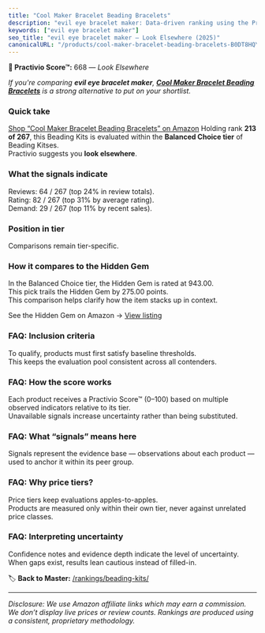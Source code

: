 ```yaml
---
title: "Cool Maker Bracelet Beading Bracelets"
description: "evil eye bracelet maker: Data-driven ranking using the Practivio Score™. Positioned by quality, value, demand, findability, momentum."
keywords: ["evil eye bracelet maker"]
seo_title: "evil eye bracelet maker — Look Elsewhere (2025)"
canonicalURL: "/products/cool-maker-bracelet-beading-bracelets-B0DT8HQYPF/"
---
```


**🚫 Practivio Score™:** 668 — _Look Elsewhere_


*If you're comparing **evil eye bracelet maker**, **[Cool Maker Bracelet Beading Bracelets](https://www.amazon.com/dp/B0DT8HQYPF?tag=practivio-20)** is a strong alternative to put on your shortlist.*
### Quick take
[Shop “Cool Maker Bracelet Beading Bracelets” on Amazon](https://www.amazon.com/dp/B0DT8HQYPF?tag=practivio-20)
Holding rank **213 of 267**, this Beading Kits is evaluated within the **Balanced Choice tier** of Beading Kitses.  
Practivio suggests you **look elsewhere**.

### What the signals indicate
Reviews: 64 / 267 (top 24% in review totals).  
Rating: 82 / 267 (top 31% by average rating).  
Demand: 29 / 267 (top 11% by recent sales).

### Position in tier
Comparisons remain tier-specific.

### How it compares to the Hidden Gem
In the Balanced Choice tier, the Hidden Gem is rated at 943.00.  
This pick trails the Hidden Gem by 275.00 points.  
This comparison helps clarify how the item stacks up in context.  

See the Hidden Gem on Amazon → [View listing](https://www.amazon.com/dp/B0747ZGTTG?tag=practivio-20)

### FAQ: Inclusion criteria
To qualify, products must first satisfy baseline thresholds.  
This keeps the evaluation pool consistent across all contenders.

### FAQ: How the score works
Each product receives a Practivio Score™ (0–100) based on multiple observed indicators relative to its tier.  
Unavailable signals increase uncertainty rather than being substituted.

### FAQ: What “signals” means here
Signals represent the evidence base — observations about each product — used to anchor it within its peer group.

### FAQ: Why price tiers?
Price tiers keep evaluations apples-to-apples.  
Products are measured only within their own tier, never against unrelated price classes.

### FAQ: Interpreting uncertainty
Confidence notes and evidence depth indicate the level of uncertainty.  
When gaps exist, results lean cautious instead of filled-in.


🏷️ **Back to Master:** [/rankings/beading-kits/](/rankings/beading-kits/)

---
_Disclosure: We use Amazon affiliate links which may earn a commission. We don’t display live prices or review counts. Rankings are produced using a consistent, proprietary methodology._
